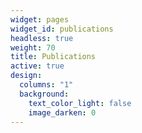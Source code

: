 ```yaml
---
widget: pages
widget_id: publications
headless: true
weight: 70
title: Publications
active: true
design:
  columns: "1"
  background:
    text_color_light: false
    image_darken: 0
---
```

